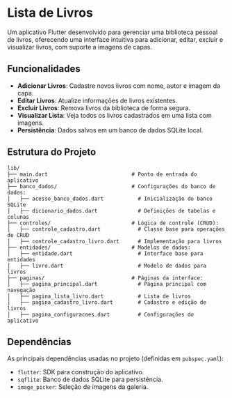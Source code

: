 # Lista de Livros

Um aplicativo Flutter desenvolvido para gerenciar uma biblioteca pessoal de livros, oferecendo uma interface intuitiva para adicionar, editar, excluir e visualizar livros, com suporte a imagens de capas.

## Funcionalidades

- **Adicionar Livros**: Cadastre novos livros com nome, autor e imagem da capa.
- **Editar Livros**: Atualize informações de livros existentes.
- **Excluir Livros**: Remova livros da biblioteca de forma segura.
- **Visualizar Lista**: Veja todos os livros cadastrados em uma lista com imagens.
- **Persistência**: Dados salvos em um banco de dados SQLite local.

## Estrutura do Projeto

```
lib/
├── main.dart                           # Ponto de entrada do aplicativo
├── banco_dados/                        # Configurações do banco de dados:
│   ├── acesso_banco_dados.dart           # Inicialização do banco SQLite
│   ├── dicionario_dados.dart             # Definições de tabelas e colunas
├── controles/                          # Lógica de controle (CRUD):
│   ├── controle_cadastro.dart            # Classe base para operações de CRUD
│   ├── controle_cadastro_livro.dart      # Implementação para livros
├── entidades/                          # Modelos de dados:
│   ├── entidade.dart                     # Interface base para entidades
│   ├── livro.dart                        # Modelo de dados para livros
├── paginas/                            # Páginas da interface:
│   ├── pagina_principal.dart             # Página principal com navegação
│   ├── pagina_lista_livro.dart           # Lista de livros
│   ├── pagina_cadastro_livro.dart        # Cadastro e edição de livros
│   ├── pagina_configuracoes.dart         # Configurações do aplicativo
```

## Dependências

As principais dependências usadas no projeto (definidas em `pubspec.yaml`):

- `flutter`: SDK para construção do aplicativo.
- `sqflite`: Banco de dados SQLite para persistência.
- `image_picker`: Seleção de imagens da galeria.
